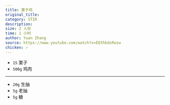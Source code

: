 ```yaml
---
title: 栗子鸡
original_title: 
category: STIR
description: 
size: 2 人份
time: 1 小时 
author: Yuan Zhang
source: https://www.youtube.com/watch?v=EQthbdsRezw
chicken: ✓
---
```


* `15` 栗子
* `500g` 鸡肉

---

* `20g` 生抽
* `5g` 老抽
* `5g` 糖


